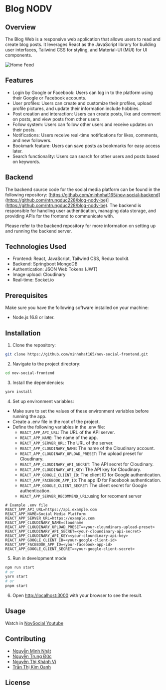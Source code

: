 # Blog NODV

## Overview

The Blog Web is a responsive web application that allows users to read and create blog posts. It leverages React as the JavaScript library for building user interfaces, Tailwind CSS for styling, and Material-UI (MUI) for UI components.

![Home Feed](https://github.com/minhnhat165/blog-nodv/assets/72795828/180c71e7-9f8b-466c-8373-3c7407001469)


## Features
- Login by Google or Facebook: Users can log in to the platform using their Google or Facebook accounts.
- User profiles: Users can create and customize their profiles, upload profile pictures, and update their information include hobbies.
- Post creation and interaction: Users can create posts, like and comment on posts, and view posts from other users.
- Follow system: Users can follow other users and receive updates on their posts.
- Notifications: Users receive real-time notifications for likes, comments, and new followers.
- Bookmark feature: Users can save posts as bookmarks for easy access later.
- Search functionality: Users can search for other users and posts based on keywords.

## Backend

The backend source code for the social media platform can be found in the following repository: [https://github.com/minhnhat165/nov-social-backend](https://github.com/ntrungduc228/blog-nodv-be)](https://github.com/ntrungduc228/blog-nodv-be). The backend is responsible for handling user authentication, managing data storage, and providing APIs for the frontend to communicate with.

Please refer to the backend repository for more information on setting up and running the backend server.

## Technologies Used

- Frontend: React, JavaScript, Tailwind CSS, Redux toolkit.
- Backend: Springboot MongoDB
- Authentication: JSON Web Tokens (JWT)
- Image upload: Cloudinary
- Real-time: Socket.io

## Prerequisites
Make sure you have the following software installed on your machine:

* Node.js 16.8 or later.

## Installation

1. Clone the repository:

```bash
git clone https://github.com/minhnhat165/nov-social-frontend.git
```

2. Navigate to the project directory:

```bash
cd nov-social-frontend
```

3. Install the dependencies:
```bash
yarn install
```

4. Set up environment variables:
* Make sure to set the values of these environment variables before running the app.
* Create a .env file in the root of the project.
* Define the following variables in the .env file:
  * `REACT_APP_API_URL`: The URL of the API server.
  * `REACT_APP_NAME`: The name of the app.
  * `REACT_APP_SERVER_URL`: The URL of the server.
  * `REACT_APP_CLOUDINARY_NAME`: The name of the Cloudinary account.
  * `REACT_APP_CLOUDINARY_UPLOAD_PRESET`: The upload preset for Cloudinary.
  * `REACT_APP_CLOUDINARY_API_SECRET`: The API secret for Cloudinary.
  * `REACT_APP_CLOUDINARY_API_KEY`: The API key for Cloudinary.
  * `REACT_APP_GOOGLE_CLIENT_ID`: The client ID for Google authentication.
  * `REACT_APP_FACEBOOK_APP_ID`: The app ID for Facebook authentication.
  * `REACT_APP_GOOGLE_CLIENT_SECRET`: The client secret for Google authentication.
  * `REACT_APP_SERVER_RECOMMEND_URL`:using for recoment server



```dotenv
# Example .env file
REACT_APP_API_URL=https://api.example.com
REACT_APP_NAME=Social Media Platform
REACT_APP_SERVER_URL=https://example.com
REACT_APP_CLOUDINARY_NAME=cloudname
REACT_APP_CLOUDINARY_UPLOAD_PRESET=<your-cloundinary-upload-preset>
REACT_APP_CLOUDINARY_API_SECRET=<your-cloundinary-api-secret>
REACT_APP_CLOUDINARY_API_KEY=<your-cloundinary-api-key>
REACT_APP_GOOGLE_CLIENT_ID=<your-google-client-id>
REACT_APP_FACEBOOK_APP_ID=<your-facebook-app-id>
REACT_APP_GOOGLE_CLIENT_SECRET=<your-google-client-secret>
```
5. Run in development mode

```bash
npm run start
# or
yarn start
# or
pnpm start
```
6. Open [http://localhost:3000](http://localhost:3000) with your browser to see the result.

## Usage
Watch in [NovSocial Youtube](https://www.youtube.com)

## Contributing

* [Nguyễn Minh Nhật](https://github.com/minhnhat165)
* [Nguyễn Trung Đức](https://github.com/ntrungduc228)
* [Nguyễn Thị Khánh Vi](https://github.com/khanhvi294)
* [Trần Thị Kim Oanh](https://github.com/kimoanhxinh)
  
## License

